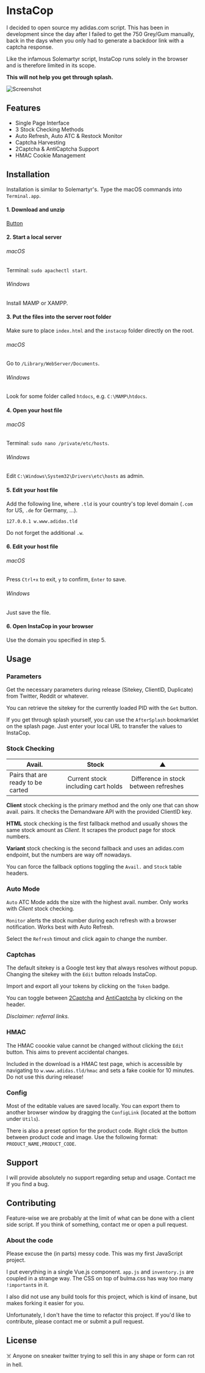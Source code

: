 # InstaCop

I decided to open source my adidas.com script. This has been in development since the day after I failed to get the 750 Grey/Gum manually, back in the days when you only had to generate a backdoor link with a captcha response.

Like the infamous Solemartyr script, InstaCop runs solely in the browser and is therefore limited in its scope.

**This will not help you get through splash.**

![Screenshot](v2.8.0.png)

## Features

- Single Page Interface
- 3 Stock Checking Methods
- Auto Refresh, Auto ATC & Restock Monitor
- Captcha Harvesting
- 2Captcha & AntiCaptcha Support
- HMAC Cookie Management

## Installation

Installation is similar to Solemartyr's. Type the macOS commands into `Terminal.app`.

#### 1. Download and unzip

   [Button](https://github.com/bequadro/instacop)

#### 2. Start a local server

   ###### macOS

   Terminal: `sudo apachectl start`.

   ###### Windows

   Install MAMP or XAMPP.

#### 3. Put the files into the server root folder

   Make sure to place `index.html` and the `instacop` folder directly on the root.

   ###### macOS

   Go to `/Library/WebServer/Documents`.

   ###### Windows

   Look for some folder called `htdocs`, e.g. `C:\MAMP\htdocs`.

#### 4. Open your host file

   ###### macOS

   Terminal: `sudo nano /private/etc/hosts`.

   ###### Windows

   Edit `C:\Windows\System32\Drivers\etc\hosts` as admin.

#### 5. Edit your host file

   Add the following line, where `.tld` is your country's top level domain (`.com` for US, `.de` for Germany, ...).

   `127.0.0.1 w.www.adidas.tld`

   Do not forget the additional `.w`.

#### 6. Edit your host file

   ###### macOS

   Press `Ctrl+x` to exit, `y` to confirm, `Enter` to save.

   ###### Windows

   Just save the file.

#### 6. Open InstaCop in your browser

   Use the domain you specified in step 5.

## Usage

### Parameters

Get the necessary parameters during release (Sitekey, ClientID, Duplicate) from Twitter, Reddit or whatever.

You can retrieve the sitekey for the currently loaded PID with the `Get` button.

If you get through splash yourself, you can use the `AfterSplash` bookmarklet on the splash page. Just enter your local URL to transfer the values to InstaCop.

### Stock Checking

Avail. | Stock | ▲
--- | --- | ---
Pairs that are ready to be carted | Current stock including cart holds | Difference in stock between refreshes

**Client** stock checking is the primary method and the only one that can show avail. pairs. It checks the Demandware API with the provided ClientID key.

**HTML** stock checking is the first fallback method and usually shows the same stock amount as *Client*. It scrapes the product page for stock numbers.

**Variant** stock checking is the second fallback and uses an adidas.com endpoint, but the numbers are way off nowadays.

You can force the fallback options toggling the `Avail.` and `Stock` table headers.

### Auto Mode

`Auto` ATC Mode adds the size with the highest avail. number. Only works with *Client* stock checking.

`Monitor` alerts the stock number during each refresh with a browser notification. Works best with Auto Refresh.

Select the `Refresh` timout and click again to change the number.

### Captchas

The default sitekey is a Google test key that always resolves without popup. Changing the sitekey with the `Edit` button reloads InstaCop.

Import and export all your tokens by clicking on the `Token` badge.

You can toggle between [2Captcha](https://2captcha.com?from=3920048) and [AntiCaptcha](http://getcaptchasolution.com/bu8krdp7o3) by clicking on the header.

*Disclaimer: referral links.*

### HMAC

The HMAC coookie value cannot be changed without clicking the `Edit` button. This aims to prevent accidental changes.

Included in the download is a HMAC test page, which is accessible by navigating to `w.www.adidas.tld/hmac` and sets a fake cookie for 10 minutes. Do not use this during release!

### Config

Most of the editable values are saved locally. You can export them to another browser window by dragging the `ConfigLink` (located at the bottom under `Utils`).

There is also a preset option for the product code. Right click the button between product code and image. Use the following format: `PRODUCT_NAME,PRODUCT_CODE`.

## Support

I will provide absolutely no support regarding setup and usage. Contact me If you find a bug.

## Contributing

Feature-wise we are probably at the limit of what can be done with a client side script. If you think of something, contact me or open a pull request.

### About the code

Please excuse the (in parts) messy code. This was my first JavaScript project.

I put everything in a single Vue.js component. `app.js` and `inventory.js` are coupled in a strange way. The CSS on top of bulma.css has way too many `!important`s in it.

I also did not use any build tools for this project, which is kind of insane, but makes forking it easier for you.

Unfortunately, I don't have the time to refactor this project. If you'd like to contribute, please contact me or submit a pull request.

## License

☠️ Anyone on sneaker twitter trying to sell this in any shape or form can rot in hell.
